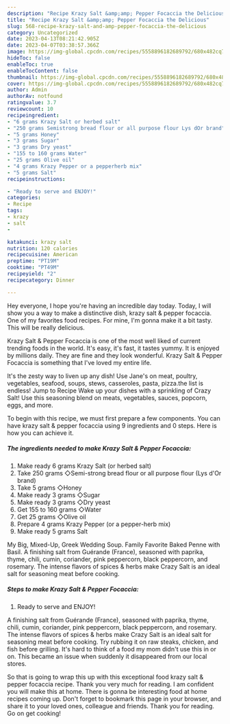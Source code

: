 ```yaml
---
description: "Recipe Krazy Salt &amp;amp; Pepper Focaccia the Delicious"
title: "Recipe Krazy Salt &amp;amp; Pepper Focaccia the Delicious"
slug: 568-recipe-krazy-salt-and-amp-pepper-focaccia-the-delicious
category: Uncategorized
date: 2023-04-13T08:21:42.905Z
date: 2023-04-07T03:38:57.366Z
image: https://img-global.cpcdn.com/recipes/5558896182689792/680x482cq70/krazy-salt-pepper-focaccia-recipe-main-photo.jpg
hideToc: false
enableToc: true
enableTocContent: false
thumbnail: https://img-global.cpcdn.com/recipes/5558896182689792/680x482cq70/krazy-salt-pepper-focaccia-recipe-main-photo.jpg
cover: https://img-global.cpcdn.com/recipes/5558896182689792/680x482cq70/krazy-salt-pepper-focaccia-recipe-main-photo.jpg
author: Admin
authorAv: notfound
ratingvalue: 3.7
reviewcount: 10
recipeingredient:
- "6 grams Krazy Salt or herbed salt"
- "250 grams Semistrong bread flour or all purpose flour Lys dOr brand"
- "5 grams Honey"
- "3 grams Sugar"
- "3 grams Dry yeast"
- "155 to 160 grams Water"
- "25 grams Olive oil"
- "4 grams Krazy Pepper or a pepperherb mix"
- "5 grams Salt"
recipeinstructions:

- "Ready to serve and ENJOY!"
categories:
- Recipe
tags:
- krazy
- salt
- 

katakunci: krazy salt  
nutrition: 120 calories
recipecuisine: American
preptime: "PT19M"
cooktime: "PT49M"
recipeyield: "2"
recipecategory: Dinner

---
```



Hey everyone, I hope you're having an incredible day today. Today, I will show you a way to make a distinctive dish, krazy salt &amp; pepper focaccia. One of my favorites food recipes. For mine, I'm gonna make it a bit tasty. This will be really delicious.

Krazy Salt &amp; Pepper Focaccia is one of the most well liked of current trending foods in the world. It's easy, it's fast, it tastes yummy. It is enjoyed by millions daily. They are fine and they look wonderful. Krazy Salt &amp; Pepper Focaccia is something that I've loved my entire life.

It&#39;s the zesty way to liven up any dish! Use Jane&#39;s on meat, poultry, vegetables, seafood, soups, stews, casseroles, pasta, pizza.the list is endless! Jump to Recipe Wake up your dishes with a sprinkling of Crazy Salt! Use this seasoning blend on meats, vegetables, sauces, popcorn, eggs, and more.


To begin with this recipe, we must first prepare a few components. You can have krazy salt &amp; pepper focaccia using 9 ingredients and 0 steps. Here is how you can achieve it.

<!--inarticleads1-->

##### The ingredients needed to make Krazy Salt &amp; Pepper Focaccia:

1. Make ready 6 grams Krazy Salt (or herbed salt)
1. Take 250 grams ◇Semi-strong bread flour or all purpose flour (Lys d&#39;Or brand)
1. Take 5 grams ◇Honey
1. Make ready 3 grams ◇Sugar
1. Make ready 3 grams ◇Dry yeast
1. Get 155 to 160 grams ◇Water
1. Get 25 grams ◇Olive oil
1. Prepare 4 grams Krazy Pepper (or a pepper-herb mix)
1. Make ready 5 grams Salt


My Big, Mixed-Up, Greek Wedding Soup. Family Favorite Baked Penne with Basil. A finishing salt from Guérande (France), seasoned with paprika, thyme, chili, cumin, coriander, pink peppercorn, black peppercorn, and rosemary. The intense flavors of spices &amp; herbs make Crazy Salt is an ideal salt for seasoning meat before cooking. 

<!--inarticleads2-->

##### Steps to make Krazy Salt &amp; Pepper Focaccia:


1. Ready to serve and ENJOY!

A finishing salt from Guérande (France), seasoned with paprika, thyme, chili, cumin, coriander, pink peppercorn, black peppercorn, and rosemary. The intense flavors of spices &amp; herbs make Crazy Salt is an ideal salt for seasoning meat before cooking. Try rubbing it on raw steaks, chicken, and fish before grilling. It&#39;s hard to think of a food my mom didn&#39;t use this in or on. This became an issue when suddenly it disappeared from our local stores. 

So that is going to wrap this up with this exceptional food krazy salt &amp; pepper focaccia recipe. Thank you very much for reading. I am confident you will make this at home. There is gonna be interesting food at home recipes coming up. Don't forget to bookmark this page in your browser, and share it to your loved ones, colleague and friends. Thank you for reading. Go on get cooking!

